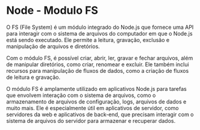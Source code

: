 # Node - Modulo FS
O FS (File System) é um módulo integrado do Node.js que fornece uma API para interagir com o sistema de arquivos do computador em que o Node.js está sendo executado. Ele permite a leitura, gravação, exclusão e manipulação de arquivos e diretórios.

Com o módulo FS, é possível criar, abrir, ler, gravar e fechar arquivos, além de manipular diretórios, como criar, renomear e excluir. Ele também inclui recursos para manipulação de fluxos de dados, como a criação de fluxos de leitura e gravação.

O módulo FS é amplamente utilizado em aplicativos Node.js para tarefas que envolvem interação com o sistema de arquivos, como o armazenamento de arquivos de configuração, logs, arquivos de dados e muito mais. Ele é especialmente útil em aplicativos de servidor, como servidores da web e aplicativos de back-end, que precisam interagir com o sistema de arquivos do servidor para armazenar e recuperar dados.
